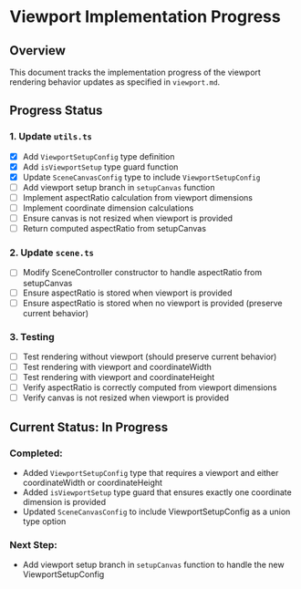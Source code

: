 # Viewport Implementation Progress

## Overview
This document tracks the implementation progress of the viewport rendering behavior updates as specified in `viewport.md`.

## Progress Status

### 1. Update `utils.ts`
- [x] Add `ViewportSetupConfig` type definition
- [x] Add `isViewportSetup` type guard function
- [x] Update `SceneCanvasConfig` type to include `ViewportSetupConfig`
- [ ] Add viewport setup branch in `setupCanvas` function
- [ ] Implement aspectRatio calculation from viewport dimensions
- [ ] Implement coordinate dimension calculations
- [ ] Ensure canvas is not resized when viewport is provided
- [ ] Return computed aspectRatio from setupCanvas

### 2. Update `scene.ts`
- [ ] Modify SceneController constructor to handle aspectRatio from setupCanvas
- [ ] Ensure aspectRatio is stored when viewport is provided
- [ ] Ensure aspectRatio is stored when no viewport is provided (preserve current behavior)

### 3. Testing
- [ ] Test rendering without viewport (should preserve current behavior)
- [ ] Test rendering with viewport and coordinateWidth
- [ ] Test rendering with viewport and coordinateHeight
- [ ] Verify aspectRatio is correctly computed from viewport dimensions
- [ ] Verify canvas is not resized when viewport is provided

## Current Status: In Progress

### Completed:
- Added `ViewportSetupConfig` type that requires a viewport and either coordinateWidth or coordinateHeight
- Added `isViewportSetup` type guard that ensures exactly one coordinate dimension is provided
- Updated `SceneCanvasConfig` to include ViewportSetupConfig as a union type option

### Next Step:
- Add viewport setup branch in `setupCanvas` function to handle the new ViewportSetupConfig